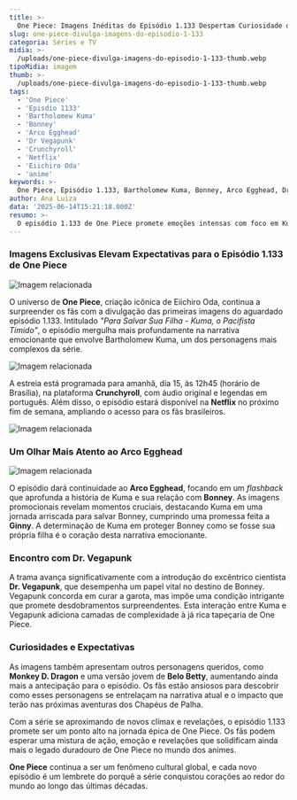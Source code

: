 ```yaml
---
title: >-
  One Piece: Imagens Inéditas do Episódio 1.133 Despertam Curiosidade dos Fãs
slug: one-piece-divulga-imagens-do-episodio-1-133
categoria: Séries e TV
midia: >-
  /uploads/one-piece-divulga-imagens-do-episodio-1-133-thumb.webp
tipoMidia: imagem
thumb: >-
  /uploads/one-piece-divulga-imagens-do-episodio-1-133-thumb.webp
tags:
  - 'One Piece'
  - 'Episdio 1133'
  - 'Bartholomew Kuma'
  - 'Bonney'
  - 'Arco Egghead'
  - 'Dr Vegapunk'
  - 'Crunchyroll'
  - 'Netflix'
  - 'Eiichiro Oda'
  - 'anime'
keywords: >-
  One Piece, Episódio 1.133, Bartholomew Kuma, Bonney, Arco Egghead, Dr. Vegapunk, Crunchyroll, Netflix, Eiichiro Oda, anime
author: Ana Luiza
data: '2025-06-14T15:21:18.000Z'
resumo: >-
  O episódio 1.133 de One Piece promete emoções intensas com foco em Kuma e Bonney, estreando na Crunchyroll amanhã. Imagens inéditas aumentam a expectativa dos fãs em torno da trama.
---
```


### Imagens Exclusivas Elevam Expectativas para o Episódio 1.133 de One Piece

![Imagem relacionada](/uploads/one-piece-divulga-imagens-do-episodio-1-133-0.webp)

O universo de **One Piece**, criação icônica de Eiichiro Oda, continua a surpreender os fãs com a divulgação das primeiras imagens do aguardado episódio 1.133. Intitulado _"Para Salvar Sua Filha - Kuma, o Pacifista Tímido"_, o episódio mergulha mais profundamente na narrativa emocionante que envolve Bartholomew Kuma, um dos personagens mais complexos da série.

![Imagem relacionada](/uploads/one-piece-divulga-imagens-do-episodio-1-133-1.webp)

A estreia está programada para amanhã, dia 15, às 12h45 (horário de Brasília), na plataforma **Crunchyroll**, com áudio original e legendas em português. Além disso, o episódio estará disponível na **Netflix** no próximo fim de semana, ampliando o acesso para os fãs brasileiros.

![Imagem relacionada](/uploads/one-piece-divulga-imagens-do-episodio-1-133-2.webp)

### Um Olhar Mais Atento ao Arco Egghead

![Imagem relacionada](/uploads/one-piece-divulga-imagens-do-episodio-1-133-3.webp)

O episódio dará continuidade ao **Arco Egghead**, focando em um _flashback_ que aprofunda a história de Kuma e sua relação com **Bonney**. As imagens promocionais revelam momentos cruciais, destacando Kuma em uma jornada arriscada para salvar Bonney, cumprindo uma promessa feita a **Ginny**. A determinação de Kuma em proteger Bonney como se fosse sua própria filha é o coração desta narrativa emocionante.

### Encontro com Dr. Vegapunk

A trama avança significativamente com a introdução do excêntrico cientista **Dr. Vegapunk**, que desempenha um papel vital no destino de Bonney. Vegapunk concorda em curar a garota, mas impõe uma condição intrigante que promete desdobramentos surpreendentes. Esta interação entre Kuma e Vegapunk adiciona camadas de complexidade à já rica tapeçaria de One Piece.

### Curiosidades e Expectativas

As imagens também apresentam outros personagens queridos, como **Monkey D. Dragon** e uma versão jovem de **Belo Betty**, aumentando ainda mais a antecipação para o episódio. Os fãs estão ansiosos para descobrir como esses personagens se entrelaçam na narrativa atual e o impacto que terão nas próximas aventuras dos Chapéus de Palha.

Com a série se aproximando de novos clímax e revelações, o episódio 1.133 promete ser um ponto alto na jornada épica de One Piece. Os fãs podem esperar uma mistura de ação, emoção e revelações que solidificam ainda mais o legado duradouro de One Piece no mundo dos animes.

**One Piece** continua a ser um fenômeno cultural global, e cada novo episódio é um lembrete do porquê a série conquistou corações ao redor do mundo ao longo das últimas décadas.